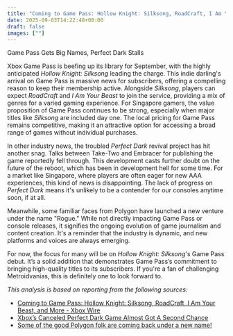 ```yaml
---
title: "Coming to Game Pass: Hollow Knight: Silksong, RoadCraft, I Am Your Beast, and More - Xbox Wire"
date: 2025-09-03T14:22:48+08:00
draft: false
images: [""]
---
```

Game Pass Gets Big Names, Perfect Dark Stalls

Xbox Game Pass is beefing up its library for September, with the highly anticipated *Hollow Knight: Silksong* leading the charge. This indie darling's arrival on Game Pass is massive news for subscribers, offering a compelling reason to keep their membership active. Alongside *Silksong*, players can expect *RoadCraft* and *I Am Your Beast* to join the service, providing a mix of genres for a varied gaming experience. For Singapore gamers, the value proposition of Game Pass continues to be strong, especially when major titles like *Silksong* are included day one. The local pricing for Game Pass remains competitive, making it an attractive option for accessing a broad range of games without individual purchases.

In other industry news, the troubled *Perfect Dark* revival project has hit another snag. Talks between Take-Two and Embracer for publishing the game reportedly fell through. This development casts further doubt on the future of the reboot, which has been in development hell for some time. For a market like Singapore, where players are often eager for new AAA experiences, this kind of news is disappointing. The lack of progress on *Perfect Dark* means it's unlikely to be a contender for our consoles anytime soon, if at all.

Meanwhile, some familiar faces from Polygon have launched a new venture under the name "Rogue." While not directly impacting Game Pass or console releases, it signifies the ongoing evolution of game journalism and content creation. It's a reminder that the industry is dynamic, and new platforms and voices are always emerging.

For now, the focus for many will be on *Hollow Knight: Silksong*'s Game Pass debut. It’s a solid addition that demonstrates Game Pass’s commitment to bringing high-quality titles to its subscribers. If you're a fan of challenging Metroidvanias, this is definitely one to look forward to.

*This analysis is based on reporting from the following sources:*
- [Coming to Game Pass: Hollow Knight: Silksong, RoadCraft, I Am Your Beast, and More - Xbox Wire](https://www.reddit.com/r/Games/comments/1n6isyz/coming_to_game_pass_hollow_knight_silksong/)
- [Xbox’s Canceled Perfect Dark Game Almost Got A Second Chance](https://kotaku.com/perfect-dark-canceled-take-two-embracer-xbox-crystal-dynamics-2000622400)
- [Some of the good Polygon folk are coming back under a new name!](https://www.reddit.com/r/Games/comments/1n6zr3i/some_of_the_good_polygon_folk_are_coming_back/)

